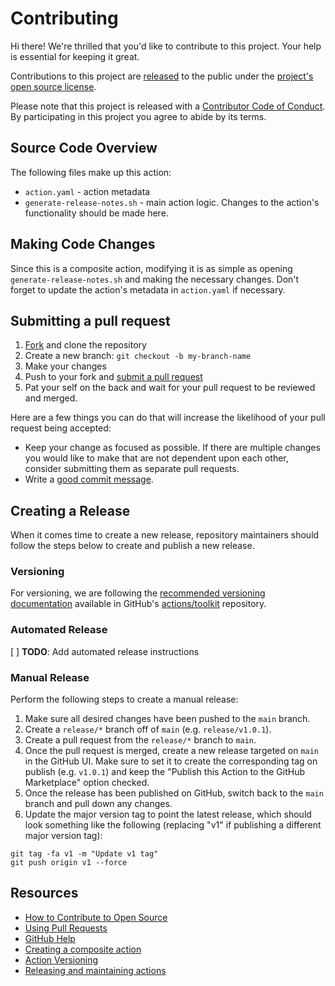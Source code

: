 # Contributing

[fork]: https://github.com/tylermilner/commit-messages-between-commits-action/fork
[pr]: https://github.com/tylermilner/commit-messages-between-commits-action/compare
[code-of-conduct]: CODE_OF_CONDUCT.md

Hi there! We're thrilled that you'd like to contribute to this project. Your
help is essential for keeping it great.

Contributions to this project are
[released](https://help.github.com/articles/github-terms-of-service/#6-contributions-under-repository-license)
to the public under the [project's open source license](LICENSE).

Please note that this project is released with a [Contributor Code of
Conduct][code-of-conduct]. By participating in this project you agree to abide
by its terms.

## Source Code Overview

The following files make up this action:

- `action.yaml` - action metadata
- `generate-release-notes.sh` - main action logic. Changes to the action's functionality should be made here.

## Making Code Changes

Since this is a composite action, modifying it is as simple as opening `generate-release-notes.sh` and making the necessary changes.
Don't forget to update the action's metadata in `action.yaml` if necessary.

## Submitting a pull request

1. [Fork][fork] and clone the repository
2. Create a new branch: `git checkout -b my-branch-name`
3. Make your changes
4. Push to your fork and [submit a pull request][pr]
5. Pat your self on the back and wait for your pull request to be reviewed and
   merged.

Here are a few things you can do that will increase the likelihood of your pull
request being accepted:

- Keep your change as focused as possible. If there are multiple changes you
  would like to make that are not dependent upon each other, consider submitting
  them as separate pull requests.
- Write a
  [good commit message](http://tbaggery.com/2008/04/19/a-note-about-git-commit-messages.html).

## Creating a Release

When it comes time to create a new release, repository maintainers should follow
the steps below to create and publish a new release.

### Versioning

For versioning, we are following the
[recommended versioning documentation](https://github.com/actions/toolkit/blob/master/docs/action-versioning.md)
available in GitHub's [actions/toolkit](https://github.com/actions/toolkit)
repository.

### Automated Release

[ ] **TODO**: Add automated release instructions

### Manual Release

Perform the following steps to create a manual release:

1. Make sure all desired changes have been pushed to the `main` branch.
2. Create a `release/*` branch off of `main` (e.g. `release/v1.0.1`).
3. Create a pull request from the `release/*` branch to `main`.
4. Once the pull request is merged, create a new release targeted on `main` in
   the GitHub UI. Make sure to set it to create the corresponding tag on publish
   (e.g. `v1.0.1`) and keep the "Publish this Action to the GitHub Marketplace"
   option checked.
5. Once the release has been published on GitHub, switch back to the `main`
   branch and pull down any changes.
6. Update the major version tag to point the latest release, which should look
   something like the following (replacing "v1" if publishing a different major
   version tag):

```Shell
git tag -fa v1 -m "Update v1 tag"
git push origin v1 --force
```

## Resources

- [How to Contribute to Open Source](https://opensource.guide/how-to-contribute/)
- [Using Pull Requests](https://help.github.com/articles/about-pull-requests/)
- [GitHub Help](https://help.github.com)
- [Creating a composite action](https://docs.github.com/en/actions/creating-actions/creating-a-composite-action)
- [Action Versioning](https://github.com/actions/toolkit/blob/main/docs/action-versioning.md)
- [Releasing and maintaining actions](https://docs.github.com/en/actions/creating-actions/releasing-and-maintaining-actions)
